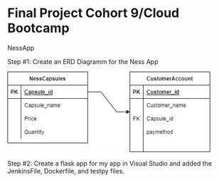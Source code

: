 # Final Project Cohort 9/Cloud Bootcamp

NessApp 

Step #1:
Create an ERD Diagramm for the Ness App

![](nessapp.drawio.png)

Step #2:
Create a flask app for my app in Visual Studio and added the JenkinsFile, Dockerfile, and testpy files.

